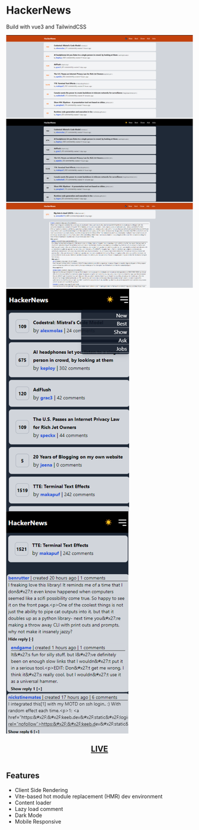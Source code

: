 # HackerNews

Build with vue3 and TailwindCSS

<img src="./src/assets/preview/home.png">
<img src="./src/assets/preview/home-dark.png">
<img src="./src/assets/preview/comment.png">
<div >
<img src="./src/assets/preview/home-sm.png" style="display: inline-block; vertical-align: top;  height: 600px;">
<img src="./src/assets/preview/comment-sm.png" style="display: inline-block; vertical-align: top;height: 600px;">
</div>

<div style="display: flex; justify-content: center; align-items: center;"><a href="https://hacker-news-gold-tau.vercel.app/"><h2>LIVE</h2></a></div>

## Features

- Client Side Rendering
- Vite-based hot module replacement (HMR) dev environment
- Content loader
- Lazy load comment
- Dark Mode
- Mobile Responsive
